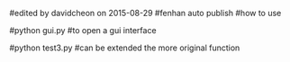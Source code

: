 #edited by davidcheon on 2015-08-29
#fenhan auto publish
#how to use

#python gui.py 
#to open a gui interface

#python test3.py
#can be  extended the more original function
#

